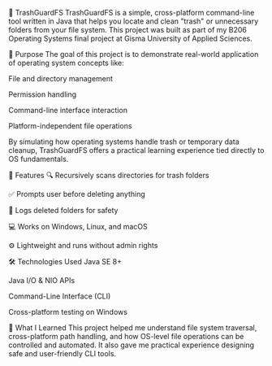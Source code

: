 🧹 TrashGuardFS
TrashGuardFS is a simple, cross-platform command-line tool written in Java that helps you locate and clean "trash" or unnecessary folders from your file system. This project was built as part of my B206 Operating Systems final project at Gisma University of Applied Sciences.

🎯 Purpose
The goal of this project is to demonstrate real-world application of operating system concepts like:

File and directory management

Permission handling

Command-line interface interaction

Platform-independent file operations

By simulating how operating systems handle trash or temporary data cleanup, TrashGuardFS offers a practical learning experience tied directly to OS fundamentals.

🚀 Features
🔍 Recursively scans directories for trash folders

✅ Prompts user before deleting anything

🧾 Logs deleted folders for safety

💻 Works on Windows, Linux, and macOS

⚙️ Lightweight and runs without admin rights

🛠 Technologies Used
Java SE 8+

Java I/O & NIO APIs

Command-Line Interface (CLI)

Cross-platform testing on Windows 

🧠 What I Learned
This project helped me understand file system traversal, cross-platform path handling, and how OS-level file operations can be controlled and automated. It also gave me practical experience designing safe and user-friendly CLI tools.

